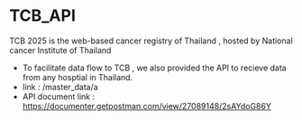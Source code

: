 # TCB_API

TCB 2025 is the web-based cancer registry of Thailand , hosted by National cancer Institute of Thailand
- To facilitate data flow to TCB , we also provided the API to recieve data from any hosptial in Thailand.
- link : /master_data/a
- API document link :
  https://documenter.getpostman.com/view/27089148/2sAYdoG86Y
